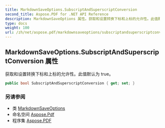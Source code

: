 ```yaml
---
title: MarkdownSaveOptions.SubscriptAndSuperscriptConversion
second_title: Aspose.PDF for .NET API Reference
description: MarkdownSaveOptions 属性。获取和设置转换下标和上标的允许性。此值默认为 true
type: docs
weight: 100
url: /zh/net/aspose.pdf/markdownsaveoptions/subscriptandsuperscriptconversion/
---
```

## MarkdownSaveOptions.SubscriptAndSuperscriptConversion 属性

获取和设置转换下标和上标的允许性。此值默认为 true。

```csharp
public bool SubscriptAndSuperscriptConversion { get; set; }
```

### 另请参阅

* 类 [MarkdownSaveOptions](../)
* 命名空间 [Aspose.Pdf](../../../aspose.pdf/)
* 程序集 [Aspose.PDF](../../../)